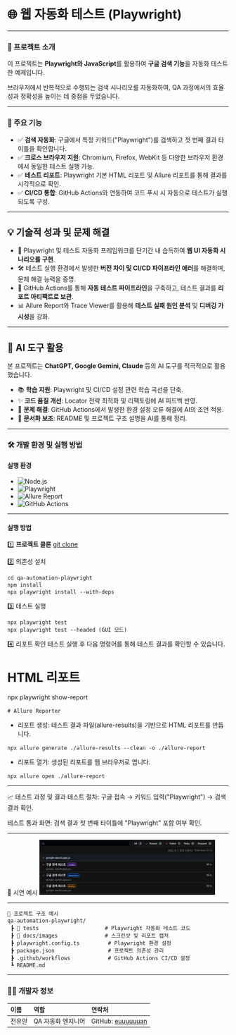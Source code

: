 # 🌐 웹 자동화 테스트 (Playwright)

---

### 🌟 프로젝트 소개

이 프로젝트는 **Playwright와 JavaScript**를 활용하여 **구글 검색 기능**을 자동화 테스트한 예제입니다.  

브라우저에서 반복적으로 수행되는 검색 시나리오를 자동화하여, QA 과정에서의 효율성과 정확성을 높이는 데 중점을 두었습니다.

---

### 🚀 주요 기능

- ✅ **검색 자동화**: 구글에서 특정 키워드("Playwright")를 검색하고 첫 번째 결과 타이틀을 확인합니다.  
- ✅ **크로스 브라우저 지원**: Chromium, Firefox, WebKit 등 다양한 브라우저 환경에서 동일한 테스트 실행 가능.  
- ✅ **테스트 리포트**: Playwright 기본 HTML 리포트 및 Allure 리포트를 통해 결과를 시각적으로 확인.  
- ✅ **CI/CD 통합**: GitHub Actions와 연동하여 코드 푸시 시 자동으로 테스트가 실행되도록 구성.  

---

## 💡 기술적 성과 및 문제 해결

- 🚀 Playwright 및 테스트 자동화 프레임워크를 단기간 내 습득하여 **웹 UI 자동화 시나리오를 구현**.  
- 🛠️ 테스트 실행 환경에서 발생한 **버전 차이 및 CI/CD 파이프라인 에러**를 해결하며, 문제 해결 능력을 증명.  
- 🔄 GitHub Actions를 통해 **자동 테스트 파이프라인**을 구축하고, 테스트 결과를 **리포트 아티팩트로 보관**.  
- 📊 Allure Report와 Trace Viewer를 활용해 **테스트 실패 원인 분석** 및 **디버깅 가시성**을 강화.  

---

## 🤖 AI 도구 활용

본 프로젝트는 **ChatGPT, Google Gemini, Claude** 등의 AI 도구를 적극적으로 활용했습니다.

- 📚 **학습 지원**: Playwright 및 CI/CD 설정 관련 학습 곡선을 단축.  
- ✨ **코드 품질 개선**: Locator 전략 최적화 및 리팩토링에 AI 피드백 반영.  
- 🧩 **문제 해결**: GitHub Actions에서 발생한 환경 설정 오류 해결에 AI의 조언 적용.  
- 📝 **문서화 보조**: README 및 프로젝트 구조 설명을 AI를 통해 정리.  

---

### 🛠️ 개발 환경 및 실행 방법

#### **실행 환경**

- ![Node.js](https://img.shields.io/badge/Node.js-22.19.0-339933?style=flat-square&logo=nodedotjs&logoColor=white)  
- ![Playwright](https://img.shields.io/badge/Playwright-1.55.0-2EAD33?style=flat-square&logo=playwright&logoColor=white)  
- ![Allure Report](https://img.shields.io/badge/Allure-2.24.0-FF5A5F?style=flat-square&logo=allure&logoColor=white)  
- ![GitHub Actions](https://img.shields.io/badge/GitHub%20Actions-CI/CD-2088FF?style=flat-square&logo=githubactions&logoColor=white)  

---

#### **실행 방법**

1️⃣ **프로젝트 클론**
[git clone](https://github.com/euuuuuuan/qa-automation-playwright.git)



2️⃣ 의존성 설치

```
cd qa-automation-playwright
npm install
npx playwright install --with-deps
```

3️⃣ 테스트 실행
```
npx playwright test
npx playwright test --headed (GUI 모드)
```

4️⃣ 리포트 확인
테스트 실행 후 다음 명령어를 통해 테스트 결과를 확인할 수 있습니다.

# HTML 리포트

npx playwright show-report
```
# Allure Reporter
```
- 리포트 생성: 테스트 결과 파일(allure-results)을 기반으로 HTML 리포트를 만듭니다.
```
npx allure generate ./allure-results --clean -o ./allure-report
```

- 리포트 열기: 생성된 리포트를 웹 브라우저로 엽니다.
```
npx allure open ./allure-report
```

---

📈 테스트 과정 및 결과
테스트 절차: 구글 접속 → 키워드 입력("Playwright") → 검색 결과 확인.

테스트 통과 화면: 검색 결과 첫 번째 타이틀에 "Playwright" 포함 여부 확인.

---
📸 시연 예시
<img src="https://github.com/euuuuuuan/qa-automation-playwright/blob/main/google-search-playwright-result.png" width="400px">

---
```
📂 프로젝트 구조 예시
qa-automation-playwright/
 ┣ 📂 tests                     # Playwright 자동화 테스트 코드
 ┣ 📂 docs/images               # 스크린샷 및 리포트 캡처
 ┣ playwright.config.ts         # Playwright 환경 설정
 ┣ package.json                 # 프로젝트 의존성 관리
 ┣ .github/workflows            # GitHub Actions CI/CD 설정
 ┗ README.md
```
 ---
### 🧑‍💻 개발자 정보

| 이름   | 역할               | 연락처                                                                 |
| :----- | :----------------- | :--------------------------------------------------------------------- |
| 전유안 | QA 자동화 엔지니어 | GitHub: [euuuuuuan](https://github.com/euuuuuuan)
